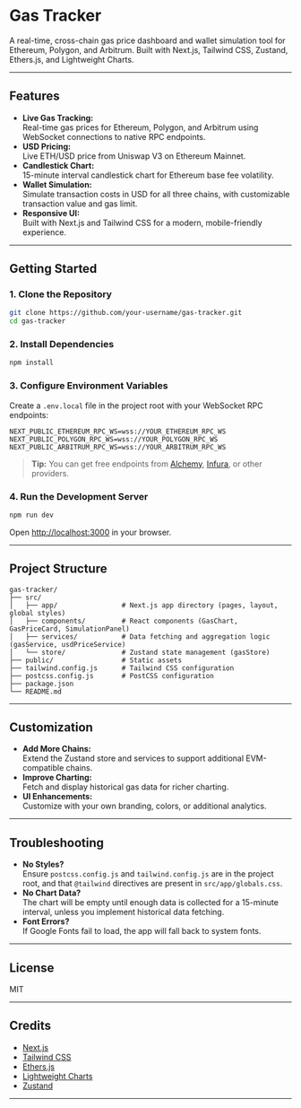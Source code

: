 # Gas Tracker

A real-time, cross-chain gas price dashboard and wallet simulation tool for Ethereum, Polygon, and Arbitrum. Built with Next.js, Tailwind CSS, Zustand, Ethers.js, and Lightweight Charts.

---

## Features

- **Live Gas Tracking:**  
  Real-time gas prices for Ethereum, Polygon, and Arbitrum using WebSocket connections to native RPC endpoints.
- **USD Pricing:**  
  Live ETH/USD price from Uniswap V3 on Ethereum Mainnet.
- **Candlestick Chart:**  
  15-minute interval candlestick chart for Ethereum base fee volatility.
- **Wallet Simulation:**  
  Simulate transaction costs in USD for all three chains, with customizable transaction value and gas limit.
- **Responsive UI:**  
  Built with Next.js and Tailwind CSS for a modern, mobile-friendly experience.

---

## Getting Started

### 1. **Clone the Repository**
```sh
git clone https://github.com/your-username/gas-tracker.git
cd gas-tracker
```

### 2. **Install Dependencies**
```sh
npm install
```

### 3. **Configure Environment Variables**

Create a `.env.local` file in the project root with your WebSocket RPC endpoints:
```
NEXT_PUBLIC_ETHEREUM_RPC_WS=wss://YOUR_ETHEREUM_RPC_WS
NEXT_PUBLIC_POLYGON_RPC_WS=wss://YOUR_POLYGON_RPC_WS
NEXT_PUBLIC_ARBITRUM_RPC_WS=wss://YOUR_ARBITRUM_RPC_WS
```
> **Tip:** You can get free endpoints from [Alchemy](https://www.alchemy.com/), [Infura](https://infura.io/), or other providers.

### 4. **Run the Development Server**
```sh
npm run dev
```
Open [http://localhost:3000](http://localhost:3000) in your browser.

---

## Project Structure

```
gas-tracker/
├── src/
│   ├── app/                # Next.js app directory (pages, layout, global styles)
│   ├── components/         # React components (GasChart, GasPriceCard, SimulationPanel)
│   ├── services/           # Data fetching and aggregation logic (gasService, usdPriceService)
│   └── store/              # Zustand state management (gasStore)
├── public/                 # Static assets
├── tailwind.config.js      # Tailwind CSS configuration
├── postcss.config.js       # PostCSS configuration
├── package.json
└── README.md
```

---

## Customization

- **Add More Chains:**  
  Extend the Zustand store and services to support additional EVM-compatible chains.
- **Improve Charting:**  
  Fetch and display historical gas data for richer charting.
- **UI Enhancements:**  
  Customize with your own branding, colors, or additional analytics.

---

## Troubleshooting

- **No Styles?**  
  Ensure `postcss.config.js` and `tailwind.config.js` are in the project root, and that `@tailwind` directives are present in `src/app/globals.css`.
- **No Chart Data?**  
  The chart will be empty until enough data is collected for a 15-minute interval, unless you implement historical data fetching.
- **Font Errors?**  
  If Google Fonts fail to load, the app will fall back to system fonts.

---

## License

MIT

---

## Credits

- [Next.js](https://nextjs.org/)
- [Tailwind CSS](https://tailwindcss.com/)
- [Ethers.js](https://docs.ethers.org/)
- [Lightweight Charts](https://tradingview.github.io/lightweight-charts/)
- [Zustand](https://zustand-demo.pmnd.rs/)

---

